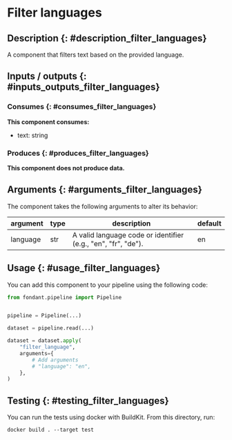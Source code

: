 # Filter languages

## Description {: #description_filter_languages}
A component that filters text based on the provided language.

## Inputs / outputs  {: #inputs_outputs_filter_languages}

### Consumes  {: #consumes_filter_languages}
**This component consumes:**

- text: string





### Produces {: #produces_filter_languages}


**This component does not produce data.**

## Arguments {: #arguments_filter_languages}

The component takes the following arguments to alter its behavior:

| argument | type | description | default |
| -------- | ---- | ----------- | ------- |
| language | str | A valid language code or identifier (e.g., "en", "fr", "de"). | en |

## Usage {: #usage_filter_languages}

You can add this component to your pipeline using the following code:

```python
from fondant.pipeline import Pipeline


pipeline = Pipeline(...)

dataset = pipeline.read(...)

dataset = dataset.apply(
    "filter_language",
    arguments={
        # Add arguments
        # "language": "en",
    },
)
```

## Testing {: #testing_filter_languages}

You can run the tests using docker with BuildKit. From this directory, run:
```
docker build . --target test
```
